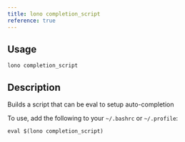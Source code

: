 ```yaml
---
title: lono completion_script
reference: true
---
```


## Usage

    lono completion_script

## Description

Builds a script that can be eval to setup auto-completion

To use, add the following to your `~/.bashrc` or `~/.profile`:

    eval $(lono completion_script)



